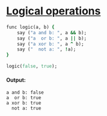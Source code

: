 [1]: https://rosettacode.org/wiki/Logical_operations

# [Logical operations][1]

```ruby
func logic(a, b) {
    say ("a and b: ", a && b);
    say ("a  or b: ", a || b);
    say ("a xor b: ", a ^ b);
    say ("  not a: ", !a);
}
 
logic(false, true);
```

#### Output:
```
a and b: false
a  or b: true
a xor b: true
  not a: true
```